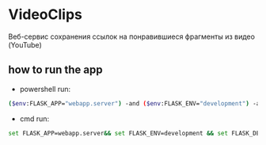 # VideoClips

Веб-сервис сохранения ссылок на понравившиеся фрагменты из видео (YouTube)

## how to run the app

- powershell run:

```sh
($env:FLASK_APP="webapp.server") -and ($env:FLASK_ENV="development") -and ($env:FLASK_DEBUG=1) -and (flask run)
```

- cmd run:

```sh
set FLASK_APP=webapp.server&& set FLASK_ENV=development && set FLASK_DEBUG=1 && flask run
```

